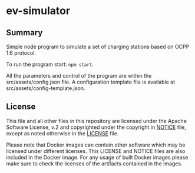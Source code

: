 # ev-simulator

## Summary

Simple node program to simulate a set of charging stations based on OCPP 1.6 protocol.

To run the program start: `npm start`.

All the parameters and control of the program are within the src/assets/config.json file. A configuration template file is available at src/assets/config-template.json.

## License

This file and all other files in this repository are licensed under the Apache Software License, v.2 and copyrighted under the copyright in [NOTICE](NOTICE) file, except as noted otherwise in the [LICENSE](LICENSE) file.

Please note that Docker images can contain other software which may be licensed under different licenses. This LICENSE and NOTICE files are also included in the Docker image. For any usage of built Docker images please make sure to check the licenses of the artifacts contained in the images.
